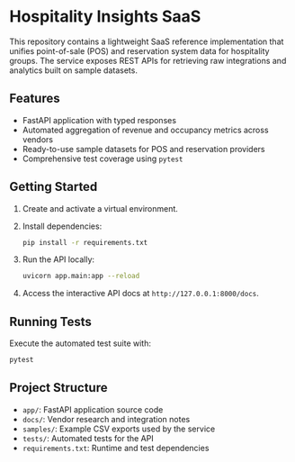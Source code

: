 # Hospitality Insights SaaS

This repository contains a lightweight SaaS reference implementation that unifies
point-of-sale (POS) and reservation system data for hospitality groups. The
service exposes REST APIs for retrieving raw integrations and analytics built on
sample datasets.

## Features

- FastAPI application with typed responses
- Automated aggregation of revenue and occupancy metrics across vendors
- Ready-to-use sample datasets for POS and reservation providers
- Comprehensive test coverage using `pytest`

## Getting Started

1. Create and activate a virtual environment.
2. Install dependencies:

   ```bash
   pip install -r requirements.txt
   ```

3. Run the API locally:

   ```bash
   uvicorn app.main:app --reload
   ```

4. Access the interactive API docs at `http://127.0.0.1:8000/docs`.

## Running Tests

Execute the automated test suite with:

```bash
pytest
```

## Project Structure

- `app/`: FastAPI application source code
- `docs/`: Vendor research and integration notes
- `samples/`: Example CSV exports used by the service
- `tests/`: Automated tests for the API
- `requirements.txt`: Runtime and test dependencies
